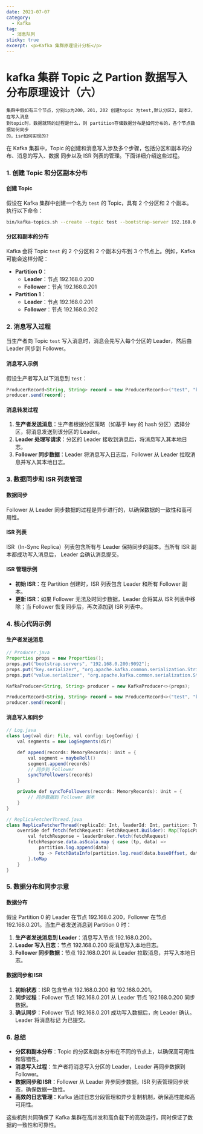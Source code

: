 ```yaml
---
date: 2021-07-07
category:
  - Kafka
tag:
  - 消息队列
sticky: true
excerpt: <p>Kafka 集群原理设计分析</p>
---
```

# kafka 集群 Topic 之 Partion 数据写入分布原理设计（六）

```
集群中假如有三个节点，分别ip为200，201，202 创建topic 为test,默认分区2，副本2，在写入消息
到topic时，数据就转的过程是什么，则 partition存储数据分布是如何分布的，各个节点数据如何同步
的，isr如何实现的?
```

在 Kafka 集群中，Topic 的创建和消息写入涉及多个步骤，包括分区和副本的分布、消息的写入、数据
同步以及 ISR 列表的管理。下面详细介绍这些过程。

### 1. 创建 Topic 和分区副本分布

#### 创建 Topic

假设在 Kafka 集群中创建一个名为 `test` 的 Topic，具有 2 个分区和 2 个副本。执行以下命令：

```sh
bin/kafka-topics.sh --create --topic test --bootstrap-server 192.168.0.200:9092 --partitions 2 --replication-factor 2
```

#### 分区和副本的分布

Kafka 会将 Topic `test` 的 2 个分区和 2 个副本分布到 3 个节点上。例如，Kafka 可能会这样分配：

- **Partition 0**：
  - **Leader**：节点 192.168.0.200
  - **Follower**：节点 192.168.0.201
- **Partition 1**：
  - **Leader**：节点 192.168.0.201
  - **Follower**：节点 192.168.0.202

### 2. 消息写入过程

当生产者向 Topic `test` 写入消息时，消息会先写入每个分区的 Leader，然后由 Leader 同步到 Follower。

#### 消息写入示例

假设生产者写入以下消息到 `test`：

```java
ProducerRecord<String, String> record = new ProducerRecord<>("test", "key", "value");
producer.send(record);
```

#### 消息转发过程

1. **生产者发送消息**：生产者根据分区策略（如基于 key 的 hash 分区）选择分区，将消息发送到该分区的 
Leader。
2. **Leader 处理写请求**：分区的 Leader 接收到消息后，将消息写入其本地日志。
3. **Follower 同步数据**：Leader 将消息写入日志后，Follower 从 Leader 拉取消息并写入其本地日志。

### 3. 数据同步和 ISR 列表管理

#### 数据同步

Follower 从 Leader 同步数据的过程是异步进行的，以确保数据的一致性和高可用性。

#### ISR 列表

ISR（In-Sync Replica）列表包含所有与 Leader 保持同步的副本。当所有 ISR 副本都成功写入消息后，
Leader 会确认消息提交。

#### ISR 管理示例

- **初始 ISR**：在 Partition 创建时，ISR 列表包含 Leader 和所有 Follower 副本。
- **更新 ISR**：如果 Follower 无法及时同步数据，Leader 会将其从 ISR 列表中移除；当 Follower 
恢复同步后，再次添加到 ISR 列表中。

### 4. 核心代码示例

#### 生产者发送消息

```java
// Producer.java
Properties props = new Properties();
props.put("bootstrap.servers", "192.168.0.200:9092");
props.put("key.serializer", "org.apache.kafka.common.serialization.StringSerializer");
props.put("value.serializer", "org.apache.kafka.common.serialization.StringSerializer");

KafkaProducer<String, String> producer = new KafkaProducer<>(props);

ProducerRecord<String, String> record = new ProducerRecord<>("test", "key", "value");
producer.send(record);
```

#### 消息写入和同步

```java
// Log.java
class Log(val dir: File, val config: LogConfig) {
    val segments = new LogSegments(dir)

    def append(records: MemoryRecords): Unit = {
        val segment = maybeRoll()
        segment.append(records)
        // 同步到 Follower
        syncToFollowers(records)
    }

    private def syncToFollowers(records: MemoryRecords): Unit = {
        // 同步数据到 Follower 副本
    }
}

// ReplicaFetcherThread.java
class ReplicaFetcherThread(replicaId: Int, leaderId: Int, partition: TopicPartition) extends AbstractFetcherThread(replicaId, leaderId) {
    override def fetch(fetchRequest: FetchRequest.Builder): Map[TopicPartition, FetchDataInfo] = {
        val fetchResponse = leaderBroker.fetch(fetchRequest)
        fetchResponse.data.asScala.map { case (tp, data) =>
            partition.log.append(data)
            tp -> FetchDataInfo(partition.log.read(data.baseOffset, data.records.sizeInBytes))
        }.toMap
    }
}
```

### 5. 数据分布和同步示意

#### 数据分布

假设 Partition 0 的 Leader 在节点 192.168.0.200，Follower 在节点 192.168.0.201。当生产者发送消息到 Partition 0 时：

1. **生产者发送消息到 Leader**：消息写入节点 192.168.0.200。
2. **Leader 写入日志**：节点 192.168.0.200 将消息写入本地日志。
3. **Follower 同步数据**：节点 192.168.0.201 从 Leader 拉取消息，并写入本地日志。

#### 数据同步和 ISR

1. **初始状态**：ISR 包含节点 192.168.0.200 和 192.168.0.201。
2. **同步过程**：Follower 节点 192.168.0.201 从 Leader 节点 192.168.0.200 同步数据。
3. **确认同步**：Follower 节点 192.168.0.201 成功写入数据后，向 Leader 确认。Leader 将消息标记
为已提交。

### 6. 总结

- **分区和副本分布**：Topic 的分区和副本分布在不同的节点上，以确保高可用性和容错性。
- **消息写入过程**：生产者将消息写入分区的 Leader，Leader 再同步数据到 Follower。
- **数据同步和 ISR**：Follower 从 Leader 异步同步数据，ISR 列表管理同步状态，确保数据一致性。
- **高效的日志管理**：Kafka 通过日志分段管理和异步复制机制，确保高性能和高可用性。

这些机制共同确保了 Kafka 集群在高并发和高负载下的高效运行，同时保证了数据的一致性和可靠性。